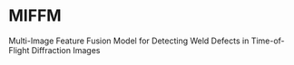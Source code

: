 # MIFFM
Multi-Image Feature Fusion Model for Detecting Weld Defects in Time-of-Flight Diffraction Images
